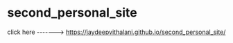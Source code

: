 # second_personal_site

click here -------> https://jaydeepvithalani.github.io/second_personal_site/
